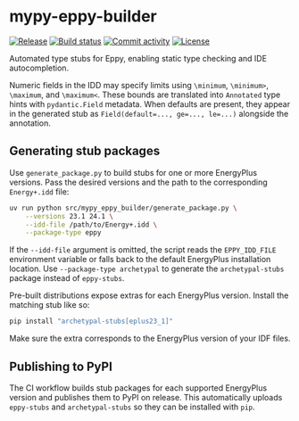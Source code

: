# mypy-eppy-builder

[![Release](https://img.shields.io/github/v/release/samuelduchesne/mypy-eppy-builder)](https://img.shields.io/github/v/release/samuelduchesne/mypy-eppy-builder)
[![Build status](https://img.shields.io/github/actions/workflow/status/samuelduchesne/mypy-eppy-builder/main.yml?branch=main)](https://github.com/samuelduchesne/mypy-eppy-builder/actions/workflows/main.yml?query=branch%3Amain)
[![Commit activity](https://img.shields.io/github/commit-activity/m/samuelduchesne/mypy-eppy-builder)](https://img.shields.io/github/commit-activity/m/samuelduchesne/mypy-eppy-builder)
[![License](https://img.shields.io/github/license/samuelduchesne/mypy-eppy-builder)](https://img.shields.io/github/license/samuelduchesne/mypy-eppy-builder)

Automated type stubs for Eppy, enabling static type checking and IDE autocompletion.

Numeric fields in the IDD may specify limits using `\minimum`, `\minimum>`, `\maximum`,
and `\maximum<`. These bounds are translated into `Annotated` type hints with
`pydantic.Field` metadata. When defaults are present, they appear in the generated
stub as `Field(default=..., ge=..., le=...)` alongside the annotation.

## Generating stub packages

Use `generate_package.py` to build stubs for one or more EnergyPlus versions. Pass
the desired versions and the path to the corresponding `Energy+.idd` file:

```bash
uv run python src/mypy_eppy_builder/generate_package.py \
    --versions 23.1 24.1 \
    --idd-file /path/to/Energy+.idd \
    --package-type eppy
```

If the `--idd-file` argument is omitted, the script reads the `EPPY_IDD_FILE`
environment variable or falls back to the default EnergyPlus installation
location. Use `--package-type archetypal` to generate the
`archetypal-stubs` package instead of `eppy-stubs`.

Pre-built distributions expose extras for each EnergyPlus version. Install the
matching stub like so:

```bash
pip install "archetypal-stubs[eplus23_1]"
```

Make sure the extra corresponds to the EnergyPlus version of your IDF files.

## Publishing to PyPI

The CI workflow builds stub packages for each supported EnergyPlus version and
publishes them to PyPI on release. This automatically uploads
`eppy-stubs` and `archetypal-stubs` so they can be installed with `pip`.
